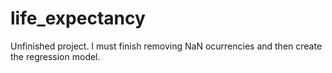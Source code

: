 # life_expectancy

Unfinished project. I must finish removing NaN ocurrencies and then create the regression model.
